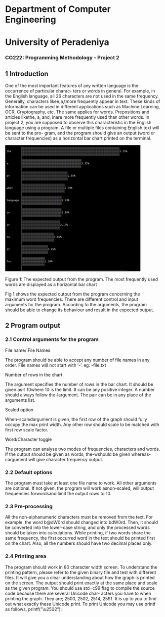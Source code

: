 # Department of Computer Engineering

# University of Peradeniya

### CO222: Programming Methodology - Project 2

## 1 Introduction

One of the most important features of any written language is the occurrence of particular charac-
ters or words in general. For example, in the English language, all 26 characters are not used in
the same frequency. Generally, characters likee,a,tmore frequently appear in text. These kinds of
information can be used in different applications such as Machine Learning, OCR, Cryptography,
etc. The same applies for words. Prepositions and articles likethe, a, and, inare more frequently
used than other words. In project 2, you are supposed to observe this characteristic in the English
language using a program. A file or multiple files containing English text will be sent to the pro-
gram, and the program should give an output (word or character frequencies) as a horizontal bar
chart printed on the terminal.

![](images/SS1.png)

Figure 1: The expected output from the program. The most frequently used words are displayed as
a horizontal bar chart

Fig 1 shows the expected output from the program concerning the maximum word frequencies.
There are different control and input arguments for the program. According to the arguments, the
program should be able to change its behaviour and result in the expected output.


## 2 Program output

### 2.1 Control arguments for the program

File name/ File Names

The program should be able to accept any number of file names in any order. File names will not
start with ‘-’. eg: -file.txt

Number of rows in the chart

The argument specifies the number of rows in the bar chart. It should be given as-l 10where 10 is
the limit. It can be any positive integer. A number should always follow the-largument. The pair
can be in any place of the arguments list.

Scaled option

When–scaledargument is given, the first row of the graph should fully occupy the max print width.
Any other row should scale to be matched with first row scale factor.

Word/Character toggle

The program can analyse two modes of frequencies, characters and words. If the output should be
given as words, the-wshould be given whereas-cargument will give character frequency output.

### 2.2 Default options

The program must take at least one file name to work. All other arguments are optional. If not
given, the program will work asnon-scaled, will output frequencies forwordsand limit the output
rows to 10.

### 2.3 Pre-processing

All the non-alphanumeric characters must be removed from the text. For example, the word
b@dW0rd should changed into bdW0rd. Then, it should be converted into the lower-case string,
and only the processed words should be taken into calculations.
While printing, if two words share the same frequency, the first occurred word in the text should
be printed first on the chart. Also, all the numbers should have two decimal places only.

### 2.4 Printing area

The program should work in 80 character width screen. To understand the printing pattern, please
refer to the given binary file and test with different files. It will give you a clear understanding
about how the graph is printed on the screen. The output should print exactly at the same place and
scale as the given program.
You should use std=c99 flag to compile the source code because there are several Unicode char-
acters you have to when printing the graph. They are; 2500, 2502, 2514, 2591. It is up to you
to find out what exactly these Unicode print. To print Unicode you may use printf as follows,
printf(”\u2502”);